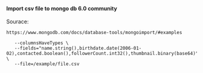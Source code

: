 




#### Import csv file to mongo db 6.0 community

Sourace: 
```
https://www.mongodb.com/docs/database-tools/mongoimport/#examples
```

```mongoimport --db=users --collection=contacts --type=csv \
   --columnsHaveTypes \
   --fields="name.string(),birthdate.date(2006-01-02),contacted.boolean(),followerCount.int32(),thumbnail.binary(base64)" \
   --file=/example/file.csv
```

